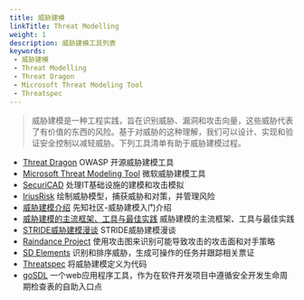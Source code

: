```yaml
---
title: 威胁建模
linkTitle: Threat Modelling
weight: 1
description: 威胁建模工具列表
keywords:
 - 威胁建模
 - Threat Modelling
 - Threat Dragon
 - Microsoft Threat Modeling Tool
 - Threatspec
---
```


> 威胁建模是一种工程实践，旨在识别威胁、漏洞和攻击向量，这些威胁代表了有价值的东西的风险。基于对威胁的这种理解，我们可以设计、实现和验证安全控制以减轻威胁。下列工具清单有助于威胁建模过程。
<!--more-->

- [Threat Dragon](https://github.com/OWASP/threat-dragon) OWASP 开源威胁建模工具
- [Microsoft Threat Modeling Tool](https://learn.microsoft.com/en-us/azure/security/develop/threat-modeling-tool) 微软威胁建模工具
- [SecuriCAD](https://www.foreseeti.com/) 处理IT基础设施的建模和攻击模拟
- [IriusRisk](https://iriusrisk.com/) 绘制威胁模型，捕获威胁和对策，并管理风险
- [威胁建模介绍](https://xz.aliyun.com/t/2061) 先知社区-威胁建模入门介绍
- [威胁建模的主流框架、工具与最佳实践](https://mp.weixin.qq.com/s/SsRnYXvMa5Rv74yWyTUlxw) 威胁建模的主流框架、工具与最佳实践
- [STRIDE威胁建模漫谈](https://www.secrss.com/articles/3298) STRIDE威胁建模漫谈
- [Raindance Project](https://github.com/devsecops/raindance) 使用攻击图来识别可能导致攻击的攻击面和对手策略
- [SD Elements](https://www.securitycompass.com/sdelements/threat-modeling/) 识别和排序威胁，生成可操作的任务并跟踪相关票证
- [Threatspec](https://threatspec.org/) 将威胁建模定义为代码
- [goSDL](https://github.com/slackhq/goSDL) 一个web应用程序工具，作为在软件开发项目中遵循安全开发生命周期检查表的自助入口点
 

